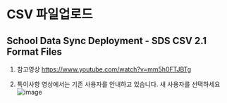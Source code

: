 # CSV 파일업로드
## School Data Sync Deployment - SDS CSV 2.1 Format Files

1. 참고영상
https://www.youtube.com/watch?v=mm5h0FTJBTg

2. 특이사항
영상에서는 기존 사용자를 안내하고 있습니다. 새 사용자를 선택하세요 
![image](https://user-images.githubusercontent.com/16409151/220493340-a23eaea8-03a7-42dd-b2d4-82de8d20f03b.png)
